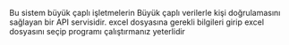 Bu sistem büyük çaplı işletmelerin Büyük çaplı verilerle kişi doğrulamasını sağlayan bir API servisidir. excel dosyasına gerekli bilgileri girip excel dosyasını seçip programı çalıştırmanız yeterlidir
